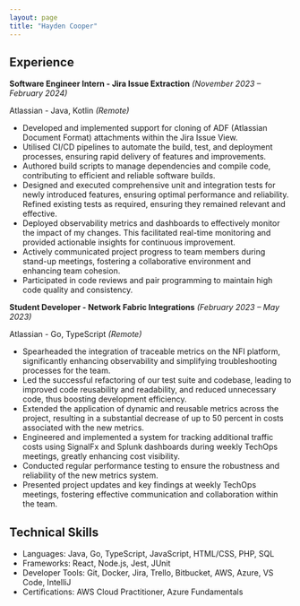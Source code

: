 ```yaml
---
layout: page
title: "Hayden Cooper"
---
```

## Experience

**Software Engineer Intern - Jira Issue Extraction** *(November  2023 – February  2024)*

Atlassian - Java, Kotlin *(Remote)*

- Developed and implemented support for cloning of ADF (Atlassian Document Format) attachments within the Jira Issue View.
-  Utilised CI/CD pipelines to automate the build, test, and deployment processes, ensuring rapid delivery of features and improvements.
- Authored build scripts to manage dependencies and compile code, contributing to efficient and reliable software builds.
- Designed and executed comprehensive unit and integration tests for newly introduced features, ensuring optimal performance and reliability. Refined existing tests as required, ensuring they remained relevant and effective.
- Deployed observability metrics and dashboards to effectively monitor the impact of my changes. This facilitated real-time monitoring and provided actionable insights for continuous improvement.
- Actively communicated project progress to team members during stand-up meetings, fostering a collaborative environment and enhancing team cohesion.
- Participated in code reviews and pair programming to maintain high code quality and consistency.

**Student Developer - Network Fabric Integrations** *(February  2023 – May  2023)*

Atlassian - Go, TypeScript *(Remote)*

- Spearheaded the integration of traceable metrics on the NFI platform, significantly enhancing observability and simplifying troubleshooting processes for the team.
- Led the successful refactoring of our test suite and codebase, leading to improved code reusability and readability, and reduced unnecessary code, thus boosting development efficiency.
- Extended the application of dynamic and reusable metrics across the project, resulting in a substantial decrease of up to  50 percent in costs associated with the new metrics.
- Engineered and implemented a system for tracking additional traffic costs using SignalFx and Splunk dashboards during weekly TechOps meetings, greatly enhancing cost visibility.
- Conducted regular performance testing to ensure the robustness and reliability of the new metrics system.
- Presented project updates and key findings at weekly TechOps meetings, fostering effective communication and collaboration within the team.

## Technical Skills

- Languages: Java, Go, TypeScript, JavaScript, HTML/CSS, PHP, SQL
- Frameworks: React, Node.js, Jest, JUnit
- Developer Tools: Git, Docker, Jira, Trello, Bitbucket, AWS, Azure, VS Code, IntelliJ
- Certifications: AWS Cloud Practitioner, Azure Fundamentals
